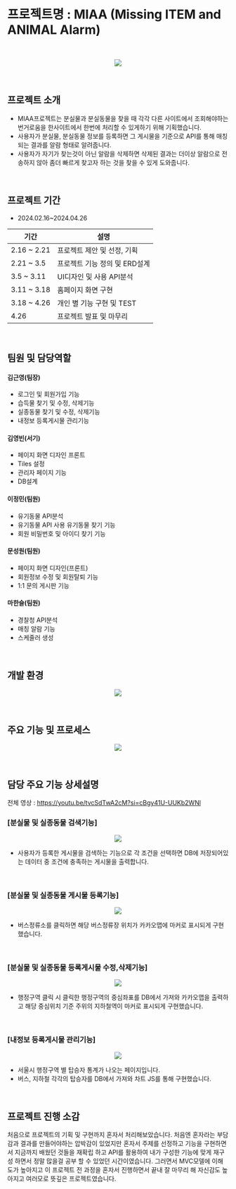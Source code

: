 # 프로젝트명 : MIAA (Missing ITEM and ANIMAL Alarm)
<br/>
<p align="center">
  <img src="https://github.com/jeongmin-Lee0321/MIAA/assets/146930254/d4218bb2-2664-45b9-ab5e-673f04e784cc">
</p>
<br/>

## 프로젝트 소개
* MIAA프로젝트는 분실물과 분실동물을 찾을 때 각각 다른 사이트에서 조회해야하는 번거로움을 한사이트에서 한번에 처리할 수 있게하기 위해 기획했습니다.
* 사용자가 분실물, 분실동물 정보를 등록하면 그 게시물을 기준으로 API를 통해 매칭되는 결과를 알람 형태로 알려줍니다. 
* 사용자가 자기가 찾는것이 아닌 알람을 삭제하면 삭제된 결과는 더이상 알람으로 전송하지 않아 좀더 빠르게 찾고자 하는 것을 찾을 수 있게 도와줍니다.
<br/>

## 프로젝트 기간
* 2024.02.16~2024.04.26

| 기간 | 설명 |
| ----- | ----- |
| 2.16 ~ 2.21  | 프로젝트 제안 및 선정, 기획 |
| 2.21 ~ 3.5 | 프로젝트 기능 정의 및 ERD설계 |
| 3.5 ~ 3.11 | UI디자인 및 사용 API분석 |
| 3.11 ~ 3.18 | 홈페이지 화면 구현 |
| 3.18 ~ 4.26 | 개인 별 기능 구현 및 TEST |
| 4.26 | 프로젝트 발표 및 마무리 |
<br/>

## 팀원 및 담당역할
#### 김근영(팀장) 
* 로그인 및 회원가입 기능
* 습득물 찾기 및 수정, 삭제기능
* 실종동물 찾기 및 수정, 삭제기능
* 내정보 등록게시물 관리기능
#### 김영빈(서기)
* 페이지 화면 디자인 프론트
* Tiles 설정
* 관리자 페이지 기능
* DB설계
#### 이정민(팀원)
* 유기동물 API분석
* 유기동물 API 사용 유기동물 찾기 기능
* 회원 비밀번호 및 아이디 찾기 기능
#### 문성원(팀원)
* 페이지 화면 디자인(프론트)
* 회원정보 수정 및 회원탈퇴 기능
* 1:1 문의 게시판 기능
#### 마한슬(팀원)
* 경찰청 API분석
* 매칭 알람 기능
* 스케줄러 생성
<br/>

## 개발 환경
<p align="center">
  <img src="https://github.com/kimgeen/SeoulTransport/assets/146930254/36b0e331-afea-433d-9f84-6d3def286eaf">
</p>
<br/>

## 주요 기능 및 프로세스
<p align="center">
  <img src="https://github.com/jeongmin-Lee0321/MIAA/assets/146930254/f70ac1bc-53a3-4038-b04a-ea7a859b7a39">
</p>
<br/>

## 담당 주요 기능 상세설명
 전체 영상 : https://youtu.be/tvcSdTwA2cM?si=cBgy41U-UUKb2WNl
<br/>

### [분실물 및 실종동물 검색기능]
<p align="center">
  <img src="https://github.com/jeongmin-Lee0321/MIAA/assets/146930254/aea79398-fa47-4dd4-9f35-34c5e5c60254">
</p>

* 사용자가 등록한 게시물을 검색하는 기능으로 각 조건을 선택하면 DB에 저장되어있는 데이터 중 조건에 충족하는 게시물을 출력합니다.

<br/>

### [분실물 및 실종동물 게시물 등록기능]
<p align="center">
  <img src="https://github.com/jeongmin-Lee0321/MIAA/assets/146930254/616bc599-e1e3-4848-8596-58713d53bd02">
</p>

* 버스정류소를 클릭하면 해당 버스정류장 위치가 카카오맵에 마커로 표시되게 구현했습니다.

<br/>

### [분실물 및 실종동물 등록게시물 수정,삭제기능]
<p align="center">
  <img src="https://github.com/kimgeen/SeoulTransport/assets/146930254/8d78f988-00b0-47d2-8ccc-81e7a20cfc9c">
</p>

* 행정구역 클릭 시 클릭한 행정구역의 중심좌표를 DB에서 가져와 카카오맵을 출력하고 해당 중심위치 기준 주위의 지하철역이 마커로 표시되게 구현했습니다.

<br/>

### [내정보 등록게시물 관리기능]
<p align="center">
  <img src="https://github.com/kimgeen/SeoulTransport/assets/146930254/c968216d-c54b-417c-823a-b23b1d7763ac">
</p>

* 서울시 행정구역 별 탑승자 통계가 나오는 페이지입니다.
* 버스, 지하철 각각의 탑승자를 DB에서 가져와 차트 JS를 통해 구현했습니다.

<br/>

## 프로젝트 진행 소감
처음으로 프로젝트의 기획 및 구현까지 혼자서 처리해보았습니다. 처음엔 혼자라는 부담감과 결과를 만들어야하는 압박감이 있었지만 혼자서 주제를 선정하고 기능을 구현하면서 지금까지 배웠던 것들을 재확립 하고 API를 활용하여 내가 구성한 기능에 맞게 재구성 하면서 정말 많을걸 공부 할 수 있었던 시간이였습니다. 그러면서 MVC모델에 이해도가 높아지고 이 프로젝트 전 과정을 혼자서 진행하면서 끝내 잘 마무리 해 자신감도 높아지고 여러모로 뜻깊은 프로젝트였습니다.
